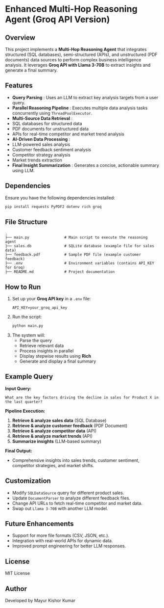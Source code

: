 # Enhanced Multi-Hop Reasoning Agent (Groq API Version)

## Overview

This project implements a **Multi-Hop Reasoning Agent** that integrates structured (SQL databases), semi-structured (APIs), and unstructured (PDF documents) data sources to perform complex business intelligence analysis. It leverages **Groq API with Llama 3-70B** to extract insights and generate a final summary.

## Features

* **Query Parsing** : Uses an LLM to extract key analysis targets from a user query.
* **Parallel Reasoning Pipeline** : Executes multiple data analysis tasks concurrently using `ThreadPoolExecutor`.
* **Multi-Source Data Retrieval** :
* SQL databases for structured data
* PDF documents for unstructured data
* APIs for real-time competitor and market trend analysis
* **AI-Driven Data Processing** :
* LLM-powered sales analysis
* Customer feedback sentiment analysis
* Competitor strategy analysis
* Market trends extraction
* **Final Insight Summarization** : Generates a concise, actionable summary using LLM.

## Dependencies

Ensure you have the following dependencies installed:

```bash
pip install requests PyPDF2 dotenv rich groq
```

## File Structure

```
.
├── main.py                # Main script to execute the reasoning agent
├── sales.db               # SQLite database (example file for sales data)
├── feedback.pdf           # Sample PDF file (example customer feedback)
├── .env                   # Environment variables (contains API_KEY for Groq)
├── README.md              # Project documentation
```

## How to Run

1. Set up your **Groq API key** in a `.env` file:
   ```
   API_KEY=your_groq_api_key
   ```
2. Run the script:
   ```bash
   python main.py
   ```
3. The system will:
   * Parse the query
   * Retrieve relevant data
   * Process insights in parallel
   * Display stepwise results using **Rich**
   * Generate and display a final summary

## Example Query

**Input Query:**

```
What are the key factors driving the decline in sales for Product X in the last quarter?
```

**Pipeline Execution:**

1. **Retrieve & analyze sales data** (SQL Database)
2. **Retrieve & analyze customer feedback** (PDF Document)
3. **Retrieve & analyze competitor data** (API)
4. **Retrieve & analyze market trends** (API)
5. **Summarize insights** (LLM-based summary)

**Final Output:**

* Comprehensive insights into sales trends, customer sentiment, competitor strategies, and market shifts.

## Customization

* Modify `SQLDataSource` query for different product sales.
* Update `DocumentParser` to analyze different feedback files.
* Change API URLs to fetch real-time competitor and market data.
* Swap out `Llama 3-70B` with another LLM model.

## Future Enhancements

* Support for more file formats (CSV, JSON, etc.).
* Integration with real-world APIs for dynamic data.
* Improved prompt engineering for better LLM responses.

## License

MIT License

## Author

Developed by Mayur Kishor Kumar
